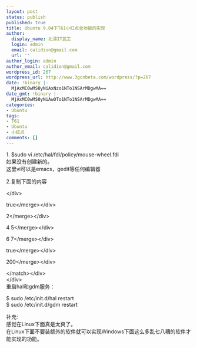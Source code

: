 ```yaml
---
layout: post
status: publish
published: true
title: Ubuntu 9.04下T61小红点全功能的实现
author:
  display_name: 北漂IT民工
  login: admin
  email: calidion@gmail.com
  url: ''
author_login: admin
author_email: calidion@gmail.com
wordpress_id: 267
wordpress_url: http://www.3gcnbeta.com/wordpress/?p=267
date: !binary |-
  MjAxMC0wMS0yNiAxNzo1NTo1NSArMDgwMA==
date_gmt: !binary |-
  MjAxMC0wMS0yNiAwOTo1NTo1NSArMDgwMA==
categories:
- Ubuntu
tags:
- T61
- Ubuntu
- 小红点
comments: []
---
```

<p>1. $sudo vi &#47;etc&#47;hal&#47;fdi&#47;policy&#47;mouse-wheel.fdi<br />
如果没有创建新的。<br />
这里vi可以是emacs，gedit等任何编辑器</p>
<p>2.复制下面的内容</p>
<div id="_mcePaste">
<div id="_mcePaste"><match key="info.product" string="TPPS&#47;2 IBM TrackPoint"><&#47;div></p>
<div id="_mcePaste"><merge key="input.x11_options.EmulateWheel" type="string">true<&#47;merge><&#47;div></p>
<div id="_mcePaste"><merge key="input.x11_options.EmulateWheelButton" type="string">2<&#47;merge><&#47;div></p>
<div id="_mcePaste"><merge key="input.x11_options.YAxisMapping" type="string">4 5<&#47;merge><&#47;div></p>
<div id="_mcePaste"><merge key="input.x11_options.XAxisMapping" type="string">6 7<&#47;merge><&#47;div></p>
<div id="_mcePaste"><merge key="input.x11_options.Emulate3Buttons" type="string">true<&#47;merge><&#47;div></p>
<div id="_mcePaste"><merge key="input.x11_options.EmulateWheelTimeout" type="string">200<&#47;merge><&#47;div></p>
<div id="_mcePaste"><&#47;match><&#47;div><br />
<&#47;div><br />
重启hal和gdm服务：</p>
<p>$ sudo &#47;etc&#47;init.d&#47;hal restart<br />
$ sudo &#47;etc&#47;init.d&#47;gdm restart</p>
<p>补充:<br />
感觉在Linux下面真是太爽了。<br />
在Linux下面不要装额外的软件就可以实现Windows下面这么多乱七八糟的软件才能实现的功能。</p>
